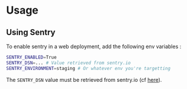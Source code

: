 # Usage

## Using Sentry

To enable sentry in a web deployment, add the following env variables :

```bash
SENTRY_ENABLED=True
SENTRY_DSN=... # Value retrieved from sentry.io
SENTRY_ENVIRONMENT=staging # Or whatever env you're targetting
```

The `SENTRY_DSN` value must be retrieved from sentry.io (cf [here](https://docs.sentry.io/product/sentry-basics/dsn-explainer/#where-to-find-your-dsn)).
